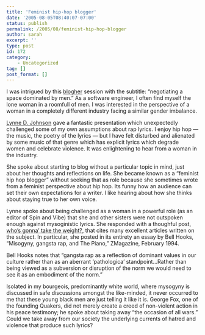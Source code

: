 ```yaml
---
title: 'Feminist hip-hop blogger'
date: '2005-08-05T08:40:07-07:00'
status: publish
permalink: /2005/08/feminist-hip-hop-blogger
author: sarah
excerpt: ''
type: post
id: 172
category:
    - Uncategorized
tag: []
post_format: []
---
```

I was intrigued by this [blogher](blogher.org) session with the subtitle: “negotiating a space dominated by men.” As a software engineer, I often find myself the lone woman in a roomfull of men. I was interested in the perspective of a woman in a completely different industry facing a similar gender imbalance.

[Lynne D. Johnson](http://www.lynnedjohnson.com/) gave a fantastic presentation which unexpectedly challenged some of my own assumptions about rap lyrics. I enjoy hip hop — the music, the poetry of the lyrics — but I have felt disturbed and alienated by some music of that genre which has explicit lyrics which degrade women and celebrate violence. It was enlightening to hear from a woman in the industry.

She spoke about starting to blog without a particular topic in mind, just about her thoughts and reflections on life. She became known as a “feminist hip hop blogger” without seeking that as role because she sometimes wrote from a feminist perspective about hip hop. Its funny how an audience can set their own expectations for a writer. I like hearing about how she thinks about staying true to her own voice.

Lynne spoke about being challenged as a woman in a powerful role (as an editor of Spin and Vibe) that she and other sisters were not outspoken enough against mysoginistic lyrics. She responded with a thoughful post, [who’s gonna’ take the weight?](http://www.lynnedjohnson.com/diary/000428.html), that cites many excellent articles written on the subject. In particular, she posted in its entirety an essay by Bell Hooks, “Misogyny, gangsta rap, and The Piano,” ZMagazine, February 1994.

Bell Hooks notes that “gangsta rap as a reflection of dominant values in our culture rather than as an aberrant ‘pathologica’ standpoint…Rather than being viewed as a subversion or disruption of the norm we would need to see it as an embodiment of the norm.”

Isolated in my bourgeois, predominantly white world, where mysogyny is discussed in safe discussions amongst the like-minded, it never occurred to me that these young black men are just telling it like it is. George Fox, one of the founding Quakers, did not merely create a creed of non-violent action in his peace testimony; he spoke about taking away “the occasion of all wars.” Could we take away from our society the underlying currents of hatred and violence that produce such lyrics?